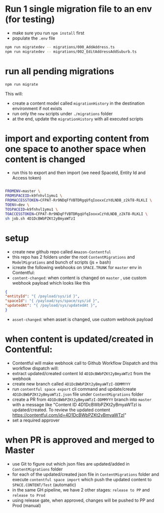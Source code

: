 # Run 1 single migration file to an env (for testing)

-   make sure you run `npm install` first
-   populate the `.env` file

```bash
npm run migratedev -- migrations/000_AddAddress.ts
npm run migratedev -- migrations/002_EditAddressAddSuburb.ts
```

# run all pending migrations

```bash
npm run migrate
```

This will:
- create a content model called `migrationHistory` in the destination environment if not exists
- run only the `new` scripts under `./migrations` folder 
- at the end, update the `migrationHistory` with all executed scripts


# import and exporting content from one space to another space when content is changed
- run this to export and then import (we need SpaceId, Entity Id and Access token)
```bash

FROMENV=master \
FROMSPACEID=k9fnhvl1ymu1 \
FROMACCESSTOKEN=CFPAT-Rr9NDqFfVBTDRgqUfqIooxxCzYdLNDB_z2kT8-RLKLI \
TOENV=dev \
TOSPACEID=k9fnhvl1ymu1 \
TOACCESSTOKEN=CFPAT-Rr9NDqFfVBTDRgqUfqIooxxCzYdLNDB_z2kT8-RLKLI \
sh job.sh 4D1DcBWbPZKt2yBmyaWTzI

```

# setup
- create new github repo called `Amazon-Contentful`
- this repo has 2 folders under the root `ContentMigrations` and `ModelMigrations` and bunch of scripts (js + bash)
- icreate the following webhooks on `SPACE.TRUNK` for `master` env in Contentful:
- `content-changed`: when content is changed on `master` , use custom webhook payload which looks like this

```json
{
"entityId": "{ /payload/sys/id }",
"spaceId": "{ /payload/sys/space/sys/id }",
"updatedAt": "{ /payload/sys/updatedAt }",
}
```

- `asset-changed`: when asset is changed, use custom webhook payload

# when content is updated/created in Contentful:
- Contentful will make webhook call to Github Workflow Dispatch and this workflow dispatch will:
- extract updated/created content Id `4D1DcBWbPZKt2yBmyaWTzI` from the webhook
- create new branch called `4D1DcBWbPZKt2yBmyaWTzI-DDMMYYY` 
- run `contentful space export` cli command and update/create `4D1DcBWbPZKt2yBmyaWTzI.json` file under `ContentMigrations` folder
- create a PR from `4D1DcBWbPZKt2yBmyaWTzI-DDMMYYY` branch into `master` with a message like "Content ID 4D1DcBWbPZKt2yBmyaWTzI is updated/created. To review the updated content https://contentful.com/id=4D1DcBWbPZKt2yBmyaWTzI"
- set a required approver 

# when PR is approved and merged to Master
- use Git to figure out which json files are updated/added in `ContentMigrations` folder
- for each of the updated/created json file in `ContentMigrations` folder and execute `contentful space import` which push the updated content to `SPACE.CONTENT/Test` (automatic)
- in the same GH pipeline, we have 2 other stages: `release to PP` and `release to Prod`
- using release gate, when approved, changes will be pushed to PP and Prod (manual)
